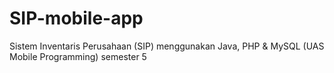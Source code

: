 # SIP-mobile-app
Sistem Inventaris Perusahaan (SIP) menggunakan Java, PHP &amp; MySQL (UAS Mobile Programming) semester 5
